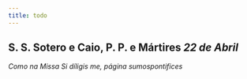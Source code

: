 ```yaml
---
title: todo
---
```

<h2 class="text-center">S. S. Sotero e Caio, P. P. e Mártires <em>22 de Abril</em></h2>

<em>Como na Missa Si díligis me, página sumospontifices</em>